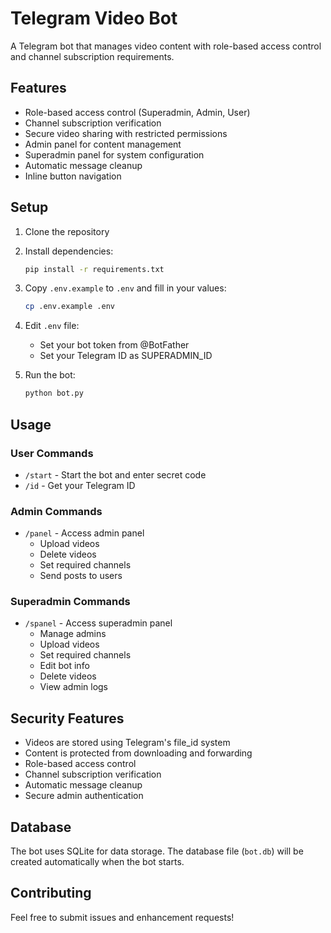# Telegram Video Bot

A Telegram bot that manages video content with role-based access control and channel subscription requirements.

## Features

- Role-based access control (Superadmin, Admin, User)
- Channel subscription verification
- Secure video sharing with restricted permissions
- Admin panel for content management
- Superadmin panel for system configuration
- Automatic message cleanup
- Inline button navigation

## Setup

1. Clone the repository
2. Install dependencies:
   ```bash
   pip install -r requirements.txt
   ```
3. Copy `.env.example` to `.env` and fill in your values:
   ```bash
   cp .env.example .env
   ```
4. Edit `.env` file:
   - Set your bot token from @BotFather
   - Set your Telegram ID as SUPERADMIN_ID

5. Run the bot:
   ```bash
   python bot.py
   ```

## Usage

### User Commands
- `/start` - Start the bot and enter secret code
- `/id` - Get your Telegram ID

### Admin Commands
- `/panel` - Access admin panel
  - Upload videos
  - Delete videos
  - Set required channels
  - Send posts to users

### Superadmin Commands
- `/spanel` - Access superadmin panel
  - Manage admins
  - Upload videos
  - Set required channels
  - Edit bot info
  - Delete videos
  - View admin logs

## Security Features

- Videos are stored using Telegram's file_id system
- Content is protected from downloading and forwarding
- Role-based access control
- Channel subscription verification
- Automatic message cleanup
- Secure admin authentication

## Database

The bot uses SQLite for data storage. The database file (`bot.db`) will be created automatically when the bot starts.

## Contributing

Feel free to submit issues and enhancement requests! 